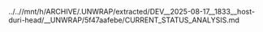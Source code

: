../..//mnt/h/ARCHIVE/.UNWRAP/extracted/DEV__2025-08-17__1833__host-duri-head/__UNWRAP/5f47aafebe/CURRENT_STATUS_ANALYSIS.md